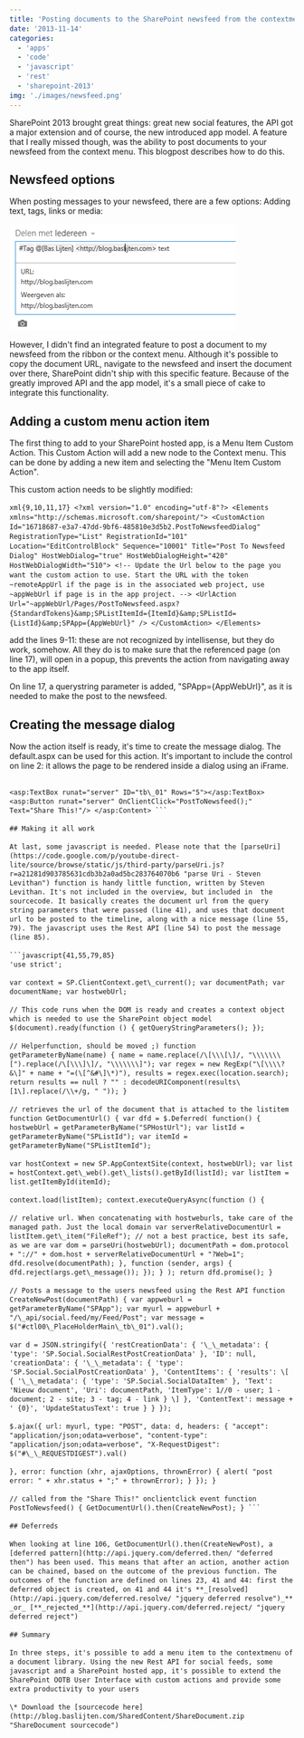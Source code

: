 ```yaml
---
title: 'Posting documents to the SharePoint newsfeed from the contextmenu'
date: '2013-11-14'
categories:
  - 'apps'
  - 'code'
  - 'javascript'
  - 'rest'
  - 'sharepoint-2013'
img: './images/newsfeed.png'
---
```


SharePoint 2013 brought great things: great new social features, the API got a major extension and of course, the new introduced app model. A feature that I really missed though, was the ability to post documents to your newsfeed from the context menu. This blogpost describes how to do this.

## Newsfeed options

When posting messages to your newsfeed, there are a few options: Adding text, tags, links or media:

![](images/img_528171b655634.png)

However, I didn't find an integrated feature to post a document to my newsfeed from the ribbon or the context menu. Although it's possible to copy the document URL, navigate to the newsfeed and insert the document over there, SharePoint didn't ship with this specific feature. Because of the greatly improved API and the app model, it's a small piece of cake to integrate this functionality.

## Adding a custom menu action item

The first thing to add to your SharePoint hosted app, is a Menu Item Custom Action. This Custom Action will add a new node to the Context menu. This can be done by adding a new item and selecting the "Menu Item Custom Action".

This custom action needs to be slightly modified:

`xml{9,10,11,17} <?xml version="1.0" encoding="utf-8"?> <Elements xmlns="http://schemas.microsoft.com/sharepoint/"> <CustomAction Id="16718687-e3a7-47dd-9bf6-485810e3d5b2.PostToNewsfeedDialog" RegistrationType="List" RegistrationId="101" Location="EditControlBlock" Sequence="10001" Title="Post To Newsfeed Dialog" HostWebDialog="true" HostWebDialogHeight="420" HostWebDialogWidth="510"> <!-- Update the Url below to the page you want the custom action to use. Start the URL with the token ~remoteAppUrl if the page is in the associated web project, use ~appWebUrl if page is in the app project. --> <UrlAction Url="~appWebUrl/Pages/PostToNewsfeed.aspx?{StandardTokens}&amp;SPListItemId={ItemId}&amp;SPListId={ListId}&amp;SPApp={AppWebUrl}" /> </CustomAction> </Elements> `

add the lines 9-11: these are not recognized by intellisense, but they do work, somehow. All they do is to make sure that the referenced page (on line 17), will open in a popup, this prevents the action from navigating away to the app itself.

On line 17, a querystring parameter is added, "SPApp={AppWebUrl}", as it is needed to make the post to the newsfeed.

## Creating the message dialog

Now the action itself is ready, it's time to create the message dialog. The default.aspx can be used for this action. It's important to include the control on line 2: it allows the page to be rendered inside a dialog using an iFrame.

````html{2} <asp:Content ContentPlaceHolderID="PlaceHolderMain" runat="server"> <WebPartPages:AllowFraming runat="server" ID="AllowIFraming1" />

<asp:TextBox runat="server" ID="tb\_01" Rows="5"></asp:TextBox> <asp:Button runat="server" OnClientClick="PostToNewsfeed();" Text="Share This!"/> </asp:Content> ```

## Making it all work

At last, some javascript is needed. Please note that the [parseUri](https://code.google.com/p/youtube-direct-lite/source/browse/static/js/third-party/parseUri.js?r=a21281d903785631cdb3b2a0ad5bc283764070b6 "parse Uri - Steven Levithan") function is handy little function, written by Steven Levithan. It's not included in the overview, but included in  the sourcecode. It basically creates the document url from the query string parameters that were passed (line 41), and uses that document url to be posted to the timeline, along with a nice message (line 55, 79). The javascript uses the Rest API (line 54) to post the message (line 85).

```javascript{41,55,79,85}
'use strict';

var context = SP.ClientContext.get\_current(); var documentPath; var documentName; var hostwebUrl;

// This code runs when the DOM is ready and creates a context object which is needed to use the SharePoint object model $(document).ready(function () { getQueryStringParameters(); });

// Helperfunction, should be moved ;) function getParameterByName(name) { name = name.replace(/\[\\\[\]/, "\\\\\\\[").replace(/\[\\\]\]/, "\\\\\\\]"); var regex = new RegExp("\[\\\\?&\]" + name + "=(\[^&#\]\*)"), results = regex.exec(location.search); return results == null ? "" : decodeURIComponent(results\[1\].replace(/\\+/g, " ")); }

// retrieves the url of the document that is attached to the listitem function GetDocumentUrl() { var dfd = $.Deferred( function() { hostwebUrl = getParameterByName("SPHostUrl"); var listId = getParameterByName("SPListId"); var itemId = getParameterByName("SPListItemId");

var hostContext = new SP.AppContextSite(context, hostwebUrl); var list = hostContext.get\_web().get\_lists().getById(listId); var listItem = list.getItemById(itemId);

context.load(listItem); context.executeQueryAsync(function () {

// relative url. When concatenating with hostweburls, take care of the managed path. Just the local domain var serverRelativeDocumentUrl = listItem.get\_item("FileRef"); // not a best practice, best its safe, as we are var dom = parseUri(hostwebUrl); documentPath = dom.protocol + "://" + dom.host + serverRelativeDocumentUrl + "?Web=1"; dfd.resolve(documentPath); }, function (sender, args) { dfd.reject(args.get\_message()); }); } ); return dfd.promise(); }

// Posts a message to the users newsfeed using the Rest API function CreateNewPost(documentPath) { var appweburl = getParameterByName("SPApp"); var myurl = appweburl + "/\_api/social.feed/my/Feed/Post"; var message = $("#ctl00\_PlaceHolderMain\_tb\_01").val();

var d = JSON.stringify({ 'restCreationData': { '\_\_metadata': { 'type': 'SP.Social.SocialRestPostCreationData' }, 'ID': null, 'creationData': { '\_\_metadata': { 'type': 'SP.Social.SocialPostCreationData' }, 'ContentItems': { 'results': \[ { '\_\_metadata': { 'type': 'SP.Social.SocialDataItem' }, 'Text': 'Nieuw document', 'Uri': documentPath, 'ItemType': 1//0 - user; 1 - document; 2 - site; 3 - tag; 4 - link } \] }, 'ContentText': message + ' {0}', 'UpdateStatusText': true } } });

$.ajax({ url: myurl, type: "POST", data: d, headers: { "accept": "application/json;odata=verbose", "content-type": "application/json;odata=verbose", "X-RequestDigest": $("#\_\_REQUESTDIGEST").val()

}, error: function (xhr, ajaxOptions, thrownError) { alert( "post error: " + xhr.status + ";" + thrownError); } }); }

// called from the "Share This!" onclientclick event function PostToNewsfeed() { GetDocumentUrl().then(CreateNewPost); } ```

## Deferreds

When looking at line 106, GetDocumentUrl().then(CreateNewPost), a [deferred pattern](http://api.jquery.com/deferred.then/ "deferred then") has been used. This means that after an action, another action can be chained, based on the outcome of the previous function. The outcomes of the function are defined on lines 23, 41 and 44: first the deferred object is created, on 41 and 44 it's **_[resolved](http://api.jquery.com/deferred.resolve/ "jquery deferred resolve")_** _or_ [**_rejected_**](http://api.jquery.com/deferred.reject/ "jquery deferred reject")

## Summary

In three steps, it's possible to add a menu item to the contextmenu of a document library. Using the new Rest API for social feeds, some javascript and a SharePoint hosted app, it's possible to extend the SharePoint OOTB User Interface with custom actions and provide some extra productivity to your users

\* Download the [sourcecode here](http://blog.baslijten.com/SharedContent/ShareDocument.zip "ShareDocument sourcecode")
````
